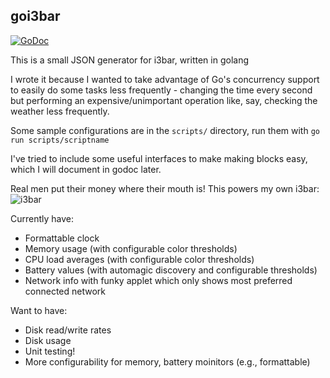 ## goi3bar

[![GoDoc](https://godoc.org/github.com/denbeigh2000/goi3bar?status.svg)](http://godoc.org/github.com/denbeigh2000/goi3bar)

This is a small JSON generator for i3bar, written in golang

I wrote it because I wanted to take advantage of Go's concurrency support to
easily do some tasks less frequently - changing the time every second but
performing an expensive/unimportant operation like, say, checking the weather
less frequently.

Some sample configurations are in the `scripts/` directory, run them with `go run
scripts/scriptname`

I've tried to include some useful interfaces to make making blocks easy, which
I will document in godoc later.

Real men put their money where their mouth is! This powers my own i3bar:
![i3bar](https://i.imgur.com/iewiNim.png)

Currently have:
 - Formattable clock
 - Memory usage (with configurable color thresholds)
 - CPU load averages (with configurable color thresholds)
 - Battery values (with automagic discovery and configurable thresholds)
 - Network info with funky applet which only shows most preferred connected network

Want to have:
 - Disk read/write rates
 - Disk usage
 - Unit testing!
 - More configurability for memory, battery moinitors (e.g., formattable)
